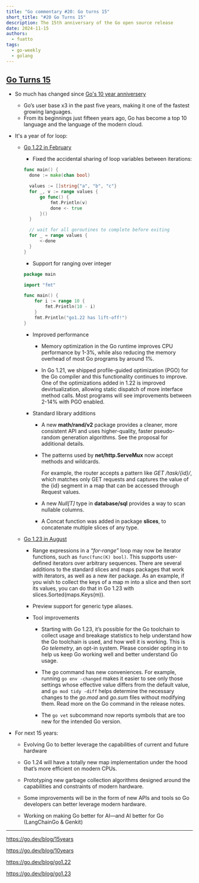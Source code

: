 ```yaml
---
title: "Go commentary #20: Go turns 15"
short_title: "#20 Go Turns 15"
description: The 15th anniversary of the Go open source release
date: 2024-11-15
authors:
  - fuatto
tags:
  - go-weekly
  - golang
---
```


## [Go Turns 15](https://go.dev/blog/15years)

- So much has changed since [Go's 10 year anniversery](https://go.dev/blog/10years)

  - Go’s user base x3 in the past five years, making it one of the fastest growing languages.
  - From its beginnings just fifteen years ago, Go has become a top 10 language and the language of the modern cloud.

- It's a year of for loop:

  - [Go 1.22 in February](https://go.dev/blog/go1.22)

    - Fixed the accidental sharing of loop variables between iterations:

    ```go
    func main() {
      done := make(chan bool)

      values := []string{"a", "b", "c"}
      for _, v := range values {
          go func() {
              fmt.Println(v)
              done <- true
          }()
      }

      // wait for all goroutines to complete before exiting
      for _ = range values {
          <-done
      }
    }
    ```

    - Support for ranging over integer

    ```go
    package main

    import "fmt"

    func main() {
        for i := range 10 {
            fmt.Println(10 - i)
        }
        fmt.Println("go1.22 has lift-off!")
    }
    ```

    - Improved performance

      - Memory optimization in the Go runtime improves CPU performance by 1-3%, while also reducing the memory overhead of most Go programs by around 1%.

      - In Go 1.21, we shipped profile-guided optimization (PGO) for the Go compiler and this functionality continues to improve. One of the optimizations added in 1.22 is improved devirtualization, allowing static dispatch of more interface method calls. Most programs will see improvements between 2-14% with PGO enabled.

    - Standard library additions

      - A new **math/rand/v2** package provides a cleaner, more consistent API and uses higher-quality, faster pseudo-random generation algorithms. See the proposal for additional details.

      - The patterns used by **net/http.ServeMux** now accept methods and wildcards.

        For example, the router accepts a pattern like _GET /task/{id}/_, which matches only GET requests and captures the value of the {id} segment in a map that can be accessed through Request values.

      - A new _Null[T]_ type in **database/sql** provides a way to scan nullable columns.

      - A Concat function was added in package **slices**, to concatenate multiple slices of any type.

  - [Go 1.23 in August](https://go.dev/blog/go1.23)

    - Range expressions in a _“for-range”_ loop may now be iterator functions, such as `func(func(K) bool)`. This supports user-defined iterators over arbitrary sequences. There are several additions to the standard slices and maps packages that work with iterators, as well as a new iter package. As an example, if you wish to collect the keys of a map m into a slice and then sort its values, you can do that in Go 1.23 with slices.Sorted(maps.Keys(m)).

    - Preview support for generic type aliases.

    - Tool improvements

      - Starting with Go 1.23, it’s possible for the Go toolchain to collect usage and breakage statistics to help understand how the Go toolchain is used, and how well it is working. This is _Go telemetry_, an opt-in system. Please consider opting in to help us keep Go working well and better understand Go usage.

      - The go command has new conveniences. For example, running `go env -changed` makes it easier to see only those settings whose effective value differs from the default value, and `go mod tidy -diff` helps determine the necessary changes to the _go.mod_ and _go.sum_ files without modifying them. Read more on the Go command in the release notes.
      - The `go vet` subcommand now reports symbols that are too new for the intended Go version.

- For next 15 years:

  - Evolving Go to better leverage the capabilities of current and future hardware

  - Go 1.24 will have a totally new map implementation under the hood that’s more efficient on modern CPUs.
  - Prototyping new garbage collection algorithms designed around the capabilities and constraints of modern hardware.

  - Some improvements will be in the form of new APIs and tools so Go developers can better leverage modern hardware.

  - Working on making Go better for AI—and AI better for Go (LangChainGo & Genkit)

---

https://go.dev/blog/15years

https://go.dev/blog/10years

https://go.dev/blog/go1.22

https://go.dev/blog/go1.23
